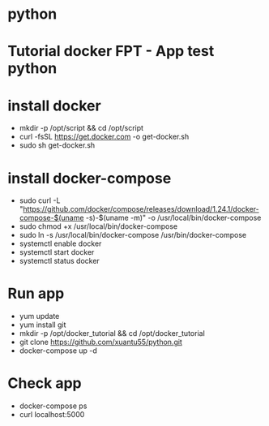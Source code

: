 # python
# Tutorial docker FPT - App test python

# install docker
* mkdir -p /opt/script && cd /opt/script
* curl -fsSL https://get.docker.com -o get-docker.sh
* sudo sh get-docker.sh

# install docker-compose
* sudo curl -L "https://github.com/docker/compose/releases/download/1.24.1/docker-compose-$(uname -s)-$(uname -m)" -o /usr/local/bin/docker-compose
* sudo chmod +x /usr/local/bin/docker-compose
* sudo ln -s /usr/local/bin/docker-compose /usr/bin/docker-compose
* systemctl enable docker
* systemctl start docker
* systemctl status docker

# Run app
* yum update
* yum install git
* mkdir -p /opt/docker_tutorial && cd /opt/docker_tutorial
* git clone https://github.com/xuantu55/python.git 
* docker-compose up -d

# Check app
* docker-compose ps
* curl localhost:5000
